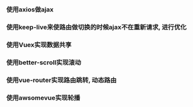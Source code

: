 ### 使用axios做ajax
### 使用keep-live来使路由做切换的时候ajax不在重新请求, 进行优化
### 使用Vuex实现数据共享
### 使用better-scroll实现滚动
### 使用vue-router实现路由跳转, 动态路由
### 使用awsomevue实现轮播
